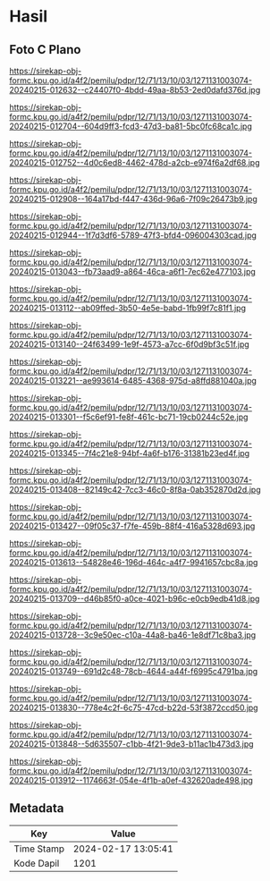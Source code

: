 # Hasil

## Foto C Plano

https://sirekap-obj-formc.kpu.go.id/a4f2/pemilu/pdpr/12/71/13/10/03/1271131003074-20240215-012632--c24407f0-4bdd-49aa-8b53-2ed0dafd376d.jpg

https://sirekap-obj-formc.kpu.go.id/a4f2/pemilu/pdpr/12/71/13/10/03/1271131003074-20240215-012704--604d9ff3-fcd3-47d3-ba81-5bc0fc68ca1c.jpg

https://sirekap-obj-formc.kpu.go.id/a4f2/pemilu/pdpr/12/71/13/10/03/1271131003074-20240215-012752--4d0c6ed8-4462-478d-a2cb-e974f6a2df68.jpg

https://sirekap-obj-formc.kpu.go.id/a4f2/pemilu/pdpr/12/71/13/10/03/1271131003074-20240215-012908--164a17bd-f447-436d-96a6-7f09c26473b9.jpg

https://sirekap-obj-formc.kpu.go.id/a4f2/pemilu/pdpr/12/71/13/10/03/1271131003074-20240215-012944--1f7d3df6-5789-47f3-bfd4-096004303cad.jpg

https://sirekap-obj-formc.kpu.go.id/a4f2/pemilu/pdpr/12/71/13/10/03/1271131003074-20240215-013043--fb73aad9-a864-46ca-a6f1-7ec62e477103.jpg

https://sirekap-obj-formc.kpu.go.id/a4f2/pemilu/pdpr/12/71/13/10/03/1271131003074-20240215-013112--ab09ffed-3b50-4e5e-babd-1fb99f7c81f1.jpg

https://sirekap-obj-formc.kpu.go.id/a4f2/pemilu/pdpr/12/71/13/10/03/1271131003074-20240215-013140--24f63499-1e9f-4573-a7cc-6f0d9bf3c51f.jpg

https://sirekap-obj-formc.kpu.go.id/a4f2/pemilu/pdpr/12/71/13/10/03/1271131003074-20240215-013221--ae993614-6485-4368-975d-a8ffd881040a.jpg

https://sirekap-obj-formc.kpu.go.id/a4f2/pemilu/pdpr/12/71/13/10/03/1271131003074-20240215-013301--f5c6ef91-fe8f-461c-bc71-19cb0244c52e.jpg

https://sirekap-obj-formc.kpu.go.id/a4f2/pemilu/pdpr/12/71/13/10/03/1271131003074-20240215-013345--7f4c21e8-94bf-4a6f-b176-31381b23ed4f.jpg

https://sirekap-obj-formc.kpu.go.id/a4f2/pemilu/pdpr/12/71/13/10/03/1271131003074-20240215-013408--82149c42-7cc3-46c0-8f8a-0ab352870d2d.jpg

https://sirekap-obj-formc.kpu.go.id/a4f2/pemilu/pdpr/12/71/13/10/03/1271131003074-20240215-013427--09f05c37-f7fe-459b-88f4-416a5328d693.jpg

https://sirekap-obj-formc.kpu.go.id/a4f2/pemilu/pdpr/12/71/13/10/03/1271131003074-20240215-013613--54828e46-196d-464c-a4f7-9941657cbc8a.jpg

https://sirekap-obj-formc.kpu.go.id/a4f2/pemilu/pdpr/12/71/13/10/03/1271131003074-20240215-013709--d46b85f0-a0ce-4021-b96c-e0cb9edb41d8.jpg

https://sirekap-obj-formc.kpu.go.id/a4f2/pemilu/pdpr/12/71/13/10/03/1271131003074-20240215-013728--3c9e50ec-c10a-44a8-ba46-1e8df71c8ba3.jpg

https://sirekap-obj-formc.kpu.go.id/a4f2/pemilu/pdpr/12/71/13/10/03/1271131003074-20240215-013749--691d2c48-78cb-4644-a44f-f6995c4791ba.jpg

https://sirekap-obj-formc.kpu.go.id/a4f2/pemilu/pdpr/12/71/13/10/03/1271131003074-20240215-013830--778e4c2f-6c75-47cd-b22d-53f3872ccd50.jpg

https://sirekap-obj-formc.kpu.go.id/a4f2/pemilu/pdpr/12/71/13/10/03/1271131003074-20240215-013848--5d635507-c1bb-4f21-9de3-b11ac1b473d3.jpg

https://sirekap-obj-formc.kpu.go.id/a4f2/pemilu/pdpr/12/71/13/10/03/1271131003074-20240215-013912--1174663f-054e-4f1b-a0ef-432620ade498.jpg


## Metadata

| Key        | Value               |
| ---------- | ------------------- |
| Time Stamp | 2024-02-17 13:05:41 |
| Kode Dapil | 1201                |



